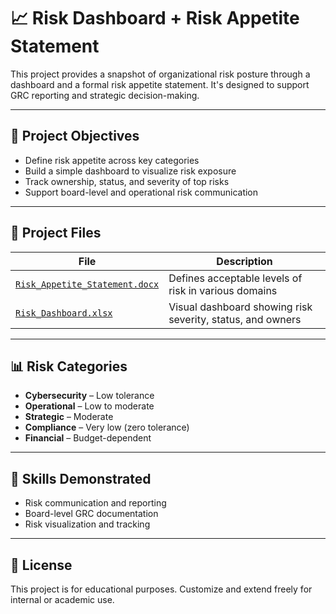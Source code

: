 # 📈 Risk Dashboard + Risk Appetite Statement

This project provides a snapshot of organizational risk posture through a dashboard and a formal risk appetite statement. It's designed to support GRC reporting and strategic decision-making.

---

## 🎯 Project Objectives

- Define risk appetite across key categories  
- Build a simple dashboard to visualize risk exposure  
- Track ownership, status, and severity of top risks  
- Support board-level and operational risk communication  

---

## 📁 Project Files

| File | Description |
|------|-------------|
| [`Risk_Appetite_Statement.docx`](./Risk_Appetite_Statement.docx) | Defines acceptable levels of risk in various domains |
| [`Risk_Dashboard.xlsx`](./Risk_Dashboard.xlsx) | Visual dashboard showing risk severity, status, and owners |

---

## 📊 Risk Categories

- **Cybersecurity** – Low tolerance  
- **Operational** – Low to moderate  
- **Strategic** – Moderate  
- **Compliance** – Very low (zero tolerance)  
- **Financial** – Budget-dependent

---

## 🧠 Skills Demonstrated

- Risk communication and reporting  
- Board-level GRC documentation  
- Risk visualization and tracking  

---

## 📜 License

This project is for educational purposes. Customize and extend freely for internal or academic use.
